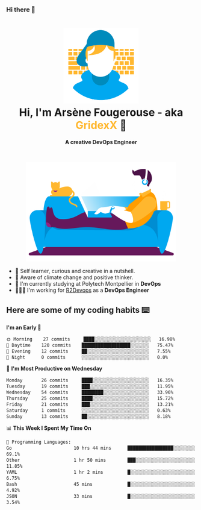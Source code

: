 ### Hi there 👋

<!--
**GridexX/gridexx** is a ✨ _special_ ✨ repository because its `README.md` (this file) appears on your GitHub profile.

Here are some ideas to get you started:

- 🔭 I’m currently working on ...
- 🌱 I’m currently learning ...
- 👯 I’m looking to collaborate on ...
- 🤔 I’m looking for help with ...
- 💬 Ask me about ...
- 📫 How to reach me: ...
- 😄 Pronouns: ...
- ⚡ Fun fact: ...
-->


<!-- Header -->
<h1 align="center">
  <img src="./images/user_profile.png" width="200">
  <br>
  Hi, I'm Arsène Fougerouse - aka <span style="color:#ffb72e">GridexX</span> 👋
</h1>


<p align="center">
  <b>A creative DevOps Engineer </b>
</p>
<br/>
<p align="center">
  <img src="./images/man_couch.png" width="400">
</p>

- 🎨 Self learner, curious and creative in a nutshell. 
- 🌱 Aware of climate change and positive thinker.
- 📕 I'm currently studying at Polytech Montpellier in **DevOps**
- 👨🏻‍💻 I'm working for [R2Devops](https://r2devops.io) as a **DevOps Engineer**


## Here are some of my coding habits ⌨️

<!-- Add a section about tech and Ops stack
  Like this one : https://github.com/Xanthus58#-tech-stack
-->
<!--START_SECTION:waka-->
**I'm an Early 🐤** 

```text
🌞 Morning    27 commits     ████░░░░░░░░░░░░░░░░░░░░░   16.98% 
🌆 Daytime    120 commits    ██████████████████░░░░░░░   75.47% 
🌃 Evening    12 commits     ██░░░░░░░░░░░░░░░░░░░░░░░   7.55% 
🌙 Night      0 commits      ░░░░░░░░░░░░░░░░░░░░░░░░░   0.0%

```
📅 **I'm Most Productive on Wednesday** 

```text
Monday       26 commits     ████░░░░░░░░░░░░░░░░░░░░░   16.35% 
Tuesday      19 commits     ███░░░░░░░░░░░░░░░░░░░░░░   11.95% 
Wednesday    54 commits     ████████░░░░░░░░░░░░░░░░░   33.96% 
Thursday     25 commits     ████░░░░░░░░░░░░░░░░░░░░░   15.72% 
Friday       21 commits     ███░░░░░░░░░░░░░░░░░░░░░░   13.21% 
Saturday     1 commits      ░░░░░░░░░░░░░░░░░░░░░░░░░   0.63% 
Sunday       13 commits     ██░░░░░░░░░░░░░░░░░░░░░░░   8.18%

```


📊 **This Week I Spent My Time On** 

```text
💬 Programming Languages: 
Go                       10 hrs 44 mins      █████████████████░░░░░░░░   69.1% 
Other                    1 hr 50 mins        ███░░░░░░░░░░░░░░░░░░░░░░   11.85% 
YAML                     1 hr 2 mins         █░░░░░░░░░░░░░░░░░░░░░░░░   6.75% 
Bash                     45 mins             █░░░░░░░░░░░░░░░░░░░░░░░░   4.92% 
JSON                     33 mins             █░░░░░░░░░░░░░░░░░░░░░░░░   3.54%

```


<!--END_SECTION:waka-->
